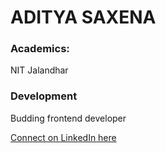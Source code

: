 # ADITYA SAXENA

### Academics:
NIT Jalandhar

### Development
Budding frontend developer

[Connect on LinkedIn here](https://www.linkedin.com/in/adityasaxena012/)
